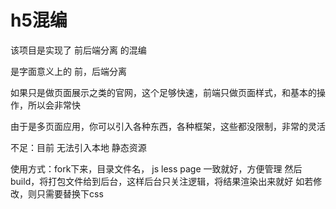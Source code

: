# h5混编

该项目是实现了 前后端分离 的混编

是字面意义上的 前，后端分离

如果只是做页面展示之类的官网，这个足够快速，前端只做页面样式，和基本的操作，所以会非常快

由于是多页面应用，你可以引入各种东西，各种框架，这些都没限制，非常的灵活

不足：目前 无法引入本地 静态资源

使用方式：fork下来，目录文件名， js less page 一致就好，方便管理
然后build，将打包文件给到后台，这样后台只关注逻辑，将结果渲染出来就好
如若修改，则只需要替换下css